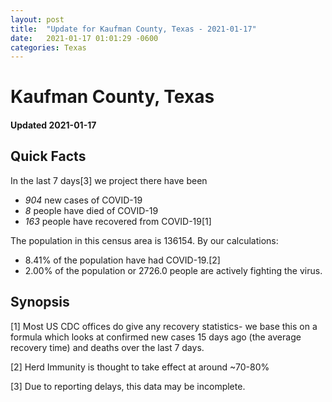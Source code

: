 ```yaml
---
layout: post
title:  "Update for Kaufman County, Texas - 2021-01-17"
date:   2021-01-17 01:01:29 -0600
categories: Texas
---
```


# Kaufman County, Texas
#### Updated 2021-01-17

## Quick Facts

In the last 7 days[3] we project there have been
- *904* new cases of COVID-19
- *8* people have died of COVID-19
- *163* people have recovered from COVID-19[1]

The population in this census area is 136154. By our calculations:
- 8.41% of the population have had COVID-19.[2]
- 2.00% of the population or 2726.0 people are actively fighting the virus.

## Synopsis




[1] Most US CDC offices do give any recovery statistics- we base this on a formula which looks at confirmed new cases
15 days ago (the average recovery time) and deaths over the last 7 days.

[2] Herd Immunity is thought to take effect at around ~70-80%

[3] Due to reporting delays, this data may be incomplete.
 
    